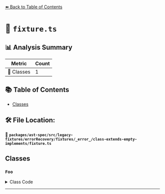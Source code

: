 [⬅️ Back to Table of Contents](../../../../../../../../index.md)

# 📄 `fixture.ts`

## 📊 Analysis Summary

| Metric | Count |
|--------|-------|
| 🧱 Classes | 1 |

## 📚 Table of Contents

- [Classes](#classes)

## 🛠️ File Location:
📂 **`packages/ast-spec/src/legacy-fixtures/errorRecovery/fixtures/_error_/class-extends-empty-implements/fixture.ts`**

## Classes

### `Foo`

<details><summary>Class Code</summary>

```ts
class Foo extends Bar implements {

}
```
</details>


---